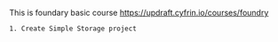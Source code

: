 This is foundary basic course https://updraft.cyfrin.io/courses/foundry

	1. Create Simple Storage project
